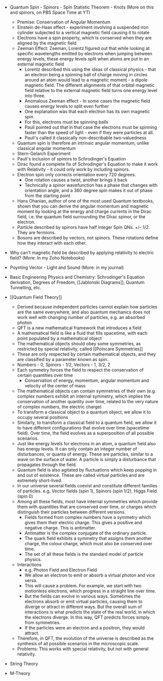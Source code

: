 - Quantum Spin - Spinors - Spin Statistic Theorem - Knots (More on this and spinors, on PBS Space Time at YT)
	- Premise: Conservation of Angular Momentum
	- Einstein de-Haas effect - experiment involving a suspended iron cylinder subjected to a vertical magnetic field causing it to rotate
	- Electrons have a spin property, which is conserved when they are aligned by the magnetic field
	- Zeeman Effect: Zeeman, Lorentz figured out that while looking at specific wavelengths emitted by electrons when jumping between energy levels, these energy levels split when atoms are put in an external magnetic field 
		- Lorentz described this using the ideas of classical physics - that an electron being a spinning ball of charge moving in circles around an atom would lead to a magnetic moment - a dipole magnetic field. The different alignments of that orbital magnetic field relative to the external magnetic field turns one energy level into three.
		- Anomalous Zeeman effect - In some cases the magnetic field causes energy levels to split even further
		- One explanation was that each electron has its own magnetic spin
		- For this, electrons must be spinning balls
		- Pauli pointed out that in that case the electrons must be spinning faster than the speed of light - even if they were particles at all.
		- Pauli's called it classically non-describable two-valuedness
	- Quantum spin is therefore an intrinsic angular momentum, unlike classical angular momentum
	- Stern-Gelarch Experiment
	- Pauli's inclusion of spinors to Schrodinger's Equation
	- Dirac found a complete fix of Schrodinger's Equation to make it work with Relativity - it could only work by including spinors.
	- Electron spin only corrects orientation every 720 degrees.
		- One rotation causes a twist, another brings it back
		- Technically a spinor wavefunction has a phase that changes with orientation angle, and a 360 degree spin makes it out of phase from the starting point
	- Hans Ohanian, author of one of the most used Quantum textbooks, shown that you can derive the angular momentum and magnetic moment by looking at the energy and charge currents in the Dirac field, i.e. the quantum field surrounding the Dirac spinor, or the electron.
	- Particle described by spinors have half integer Spin QNs. +/- 1/2. They are fermions.
	- Bosons are described by vectors, not spinors. These rotations define how they interact with each other.

- Why can't magnetic field be described by applying relativity to electric field? (More: In my Zoho Notebooks)
- Poynting Vector - Light and Sound (More: in my journal)
- Basic Engineering Physics and Chemistry: Schrodinger's Equation derivation, Degrees of Freedom, [[Jablonski Diagrams]], Quantum Tunnelling, etc.
- [[Quantum Field Theory]]
	- Derived because independent particles cannot explain how particles are the same everywhere, and also quantum mechanics does not work well with changing number of particles, e.g. an absorbed photon
	- QFT is a new mathematical framework that introduces a field
	- A mathematical field is like a fluid that fills spacetime, with each point populated by a mathematical object
	- The mathematical objects should obey some symmetries, as restricted by special relativity, called [[Poincare Symmetries]]
	- These are only respected by certain mathematical objects, and they are classified by a parameter known as spin.
	- Numbers - 0, Spinors - 1/2, Vectors - 1, 3/2, 2
	- Each symmetry forces the field to respect the conservation of certain quantities over time
		- Conservation of energy, momentum, angular momentum and velocity of the center of mass
	- The mathematical objects can contain symmetries of their own (e.g. complex numbers exhibit an internal symmetry, which implies the conservation of another quantity over time, related to the very nature of complex numbers, the electric charge)
	- To transform a classical object to a quantum object, we allow it to occupy several positions
	- Similarly, to transform a classical field to a quantum field, we allow it to have different configurations that evolve over time (spacetime field). Over time, the field evolves as a superposition of all possible scenarios.
	- Just like energy levels for electrons in an atom, a quantum field also has energy levels. It can only contain an integer number of disturbances, or quanta of energy. These are particles, similar to a wave on the surface of water. A particle is simply a disturbance that propagates through the field.
	- Quantum field is also agitated by fluctuations which keep popping in and out of existence. These are called virtual particles and are extremely short-lived.
	- In our universe several fields coexist and constitute different families of particles. e.g. Vector fields (spin 1), Spinors (spin 1/2), Higgs Field (spin 0)
	- Among all these fields, most have internal symmetries which provide them with quantities that are conserved over time, or charges which distinguish their particles between different versions.
		- Fields formed from complex numbers have a symmetry which gives them their electric charge. This gives a positive and negative charge. This is antimatter.
		- Antimatter is the complex conjugate of the ordinary particle.
		- The quark field exhibits a symmetry that assigns them another charge, the colour charge, which must also be conserved over time.
		- The set of all these fields is the standard model of particle physics.
	- Interactions
		- e.g. Photon Field and Electron Field
		- We allow an electron to emit or absorb a virtual photon and vice versa.
		- This will cause a problem. For example, we start with two motionless electrons, which progress in a straight line over time.
		- But the fields can evolve in various ways. Sometimes the electrons absorb or emit virtual particles, causing them to diverge or attract in different ways. But the overall sum of interactions is what predicts the state of the real world, in which the electrons diverge. In this way, QFT predicts forces simply from symmetries.
		- If the particles were an electron and a positron, they would attract.
	- Therefore, in QFT, the evolution of the universe is described as the synthesis of all possible scenarios in the microscopic scale.
	- Problems: This works with special relativity, but not with general relativity.
- String Theory
- M-Theory